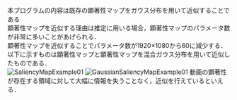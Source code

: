 本プログラムの内容は既存の顕著性マップをガウス分布を用いて近似することである<br>
顕著性マップを近似する理由は推定に用いる場合，顕著性マップのパラメータ数が非常に多いことがあげられる．<br>
顕著性マップを近似することでパラメータ数が1920×1080から60に減少する．<br>
以下に示すものは顕著性マップと顕著性マップを混合ガウス分布を用いて近似したものである．<br>
![SaliencyMapExample01](https://github.com/tempolin/forme/assets/168509729/a9486594-9611-419d-aa3c-92263abc3a70)
![GaussianSaliencyMapExample01](https://github.com/tempolin/forme/assets/168509729/5644359d-ad6d-4ffd-bae0-c94ef5bb77e8)
動画の顕著性が存在する領域に対して大幅に情報を失うことなく，近似を行えているといえる．<br>




